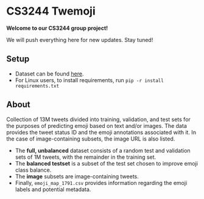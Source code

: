 # CS3244 Twemoji

**Welcome to our CS3244 group project!**

We will push everything here for new updates. Stay tuned!

## Setup
- Dataset can be found [here](https://uvaauas.figshare.com/articles/dataset/Twemoji_Dataset/5822100).
- For Linux users, to install requirements, run `pip -r install requirements.txt`

## About
Collection of 13M tweets divided into training, validation, and test sets for the purposes of predicting emoji based on text and/or images. The data provides the tweet status ID and the emoji annotations associated with it. In the case of image-containing subsets, the image URL is also listed.
- The **full, unbalanced** dataset consists of a random test and validation sets of 1M tweets, with the remainder in the training set.
- The **balanced testset** is a subset of the test set chosen to improve emoji class balance.
- The **image** subsets are image-containing tweets.
- Finally, `emoji_map_1791.csv` provides information regarding the emoji labels and potential metadata.
